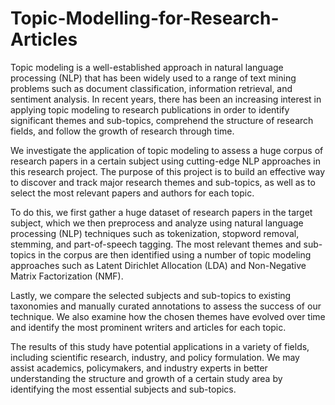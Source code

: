 # Topic-Modelling-for-Research-Articles

Topic modeling is a well-established approach in natural language processing (NLP) that has been widely used to a range of text mining problems such as document classification, information retrieval, and sentiment analysis. In recent years, there has been an increasing interest in applying topic modeling to research publications in order to identify significant themes and sub-topics, comprehend the structure of research fields, and follow the growth of research through time.

We investigate the application of topic modeling to assess a huge corpus of research papers in a certain subject using cutting-edge NLP approaches in this research project. The purpose of this project is to build an effective way to discover and track major research themes and sub-topics, as well as to select the most relevant papers and authors for each topic.

To do this, we first gather a huge dataset of research papers in the target subject, which we then preprocess and analyze using natural language processing (NLP) techniques such as tokenization, stopword removal, stemming, and part-of-speech tagging. The most relevant themes and sub-topics in the corpus are then identified using a number of topic modeling approaches such as Latent Dirichlet Allocation (LDA) and Non-Negative Matrix Factorization (NMF).

Lastly, we compare the selected subjects and sub-topics to existing taxonomies and manually curated annotations to assess the success of our technique. We also examine how the chosen themes have evolved over time and identify the most prominent writers and articles for each topic.

The results of this study have potential applications in a variety of fields, including scientific research, industry, and policy formulation. We may assist academics, policymakers, and industry experts in better understanding the structure and growth of a certain study area by identifying the most essential subjects and sub-topics.
